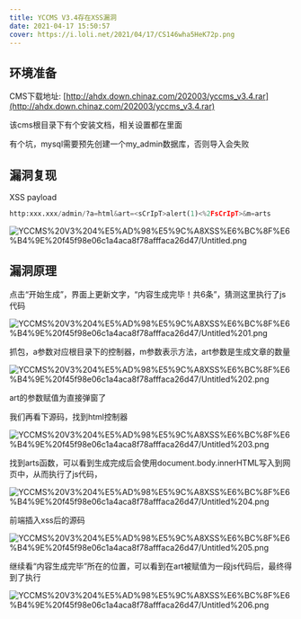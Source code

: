 ```yaml
---
title: YCCMS V3.4存在XSS漏洞
date: 2021-04-17 15:50:57
cover: https://i.loli.net/2021/04/17/CS146wha5HeK72p.png
---
```



## 环境准备

CMS下载地址: [http://ahdx.down.chinaz.com/202003/yccms_v3.4.rar](http://ahdx.down.chinaz.com/202003/yccms_v3.4.rar)

该cms根目录下有个安装文档，相关设置都在里面

有个坑，mysql需要预先创建一个my_admin数据库，否则导入会失败

## 漏洞复现

XSS payload 

```python
http:xxx.xxx/admin/?a=html&art=<sCrIpT>alert(1)<%2FsCrIpT>&m=arts
```

![YCCMS%20V3%204%E5%AD%98%E5%9C%A8XSS%E6%BC%8F%E6%B4%9E%20f45f98e06c1a4aca8f78afffaca26d47/Untitled.png](https://i.loli.net/2021/04/17/IX9kiWuKaR7UhOt.png)

## 漏洞原理

点击“开始生成”，界面上更新文字，“内容生成完毕！共6条”，猜测这里执行了js代码

![YCCMS%20V3%204%E5%AD%98%E5%9C%A8XSS%E6%BC%8F%E6%B4%9E%20f45f98e06c1a4aca8f78afffaca26d47/Untitled%201.png](https://i.loli.net/2021/04/17/iqPEA6yZOLR5H1S.png)

抓包，a参数对应根目录下的控制器，m参数表示方法，art参数是生成文章的数量 

![YCCMS%20V3%204%E5%AD%98%E5%9C%A8XSS%E6%BC%8F%E6%B4%9E%20f45f98e06c1a4aca8f78afffaca26d47/Untitled%202.png](https://i.loli.net/2021/04/17/UDIZdazr6fViFO1.png)

art的参数赋值为<script>alert(1)</script>直接弹窗了

我们再看下源码，找到html控制器

![YCCMS%20V3%204%E5%AD%98%E5%9C%A8XSS%E6%BC%8F%E6%B4%9E%20f45f98e06c1a4aca8f78afffaca26d47/Untitled%203.png](https://i.loli.net/2021/04/17/Qk1eJbdn38w7Phm.png)

找到arts函数，可以看到生成完成后会使用document.body.innerHTML写入到网页中，从而执行了js代码，

![YCCMS%20V3%204%E5%AD%98%E5%9C%A8XSS%E6%BC%8F%E6%B4%9E%20f45f98e06c1a4aca8f78afffaca26d47/Untitled%204.png](https://i.loli.net/2021/04/17/6xSJHE9O1rjXw4a.png)

前端插入xss后的源码

![YCCMS%20V3%204%E5%AD%98%E5%9C%A8XSS%E6%BC%8F%E6%B4%9E%20f45f98e06c1a4aca8f78afffaca26d47/Untitled%205.png](https://i.loli.net/2021/04/17/eHMOXcfTE29F8Qs.png)

继续看“内容生成完毕”所在的位置，可以看到在art被赋值为一段js代码后，最终得到了执行

![YCCMS%20V3%204%E5%AD%98%E5%9C%A8XSS%E6%BC%8F%E6%B4%9E%20f45f98e06c1a4aca8f78afffaca26d47/Untitled%206.png](https://i.loli.net/2021/04/17/kP7bG25BvYgiV6H.png)